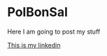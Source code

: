 <html>
<body>

<h1>PolBonSal</h1>
<p>Here I am going to post my stuff</p>

<a href="www.linkedin.com/in/paul-timothée-bonnet-salvador-862629191">This is my linkedin</a>
  
</body>
</html>
